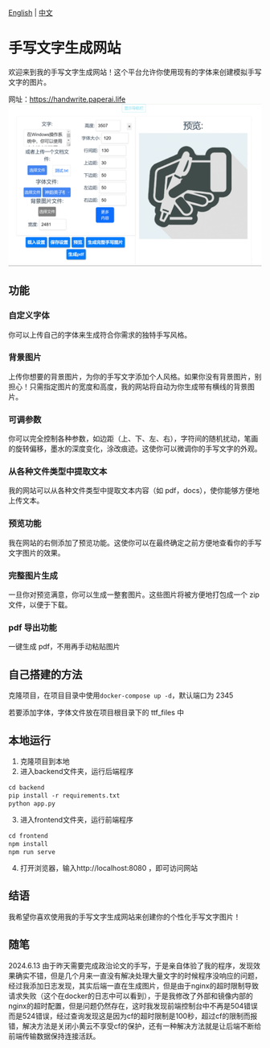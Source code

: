 [English](README_en.md) | [中文](README.md)

# 手写文字生成网站

欢迎来到我的手写文字生成网站！这个平台允许你使用现有的字体来创建模拟手写文字的图片。

网址：https://handwrite.paperai.life
![Alt text](image.png)

## 功能

### 自定义字体

你可以上传自己的字体来生成符合你需求的独特手写风格。

### 背景图片

上传你想要的背景图片，为你的手写文字添加个人风格。如果你没有背景图片，别担心！只需指定图片的宽度和高度，我的网站将自动为你生成带有横线的背景图片。

### 可调参数

你可以完全控制各种参数，如边距（上、下、左、右），字符间的随机扰动，笔画的旋转偏移，墨水的深度变化，涂改痕迹。这使你可以微调你的手写文字的外观。

### 从各种文件类型中提取文本

我的网站可以从各种文件类型中提取文本内容（如 pdf，docs），使你能够方便地上传文本。

### 预览功能

我在网站的右侧添加了预览功能。这使你可以在最终确定之前方便地查看你的手写文字图片的效果。

### 完整图片生成

一旦你对预览满意，你可以生成一整套图片。这些图片将被方便地打包成一个 zip 文件，以便于下载。

### pdf 导出功能

一键生成 pdf，不用再手动粘贴图片

## 自己搭建的方法

克隆项目，在项目目录中使用`docker-compose up -d`，默认端口为 2345

若要添加字体，字体文件放在项目根目录下的 ttf_files 中



## 本地运行
1. 克隆项目到本地
2. 进入backend文件夹，运行后端程序
```shell
cd backend
pip install -r requirements.txt
python app.py
```
3. 进入frontend文件夹，运行前端程序
```shell
cd frontend
npm install
npm run serve
```
4. 打开浏览器，输入http://localhost:8080 ，即可访问网站

## 结语

我希望你喜欢使用我的手写文字生成网站来创建你的个性化手写文字图片！

## 随笔
2024.6.13 由于昨天需要完成政治论文的手写，于是亲自体验了我的程序，发现效果确实不错，但是几个月来一直没有解决处理大量文字的时候程序没响应的问题，经过我添加日志发现，其实后端一直在生成图片，但是由于nginx的超时限制导致请求失败（这个在docker的日志中可以看到），于是我修改了外部和镜像内部的nginx的超时配置，但是问题仍然存在，这时我发现前端控制台中不再是504错误而是524错误，经过查询发现这是因为cf的超时限制是100秒，超过cf的限制而报错，解决方法是关闭小黄云不享受cf的保护，还有一种解决方法就是让后端不断给前端传输数据保持连接活跃。
